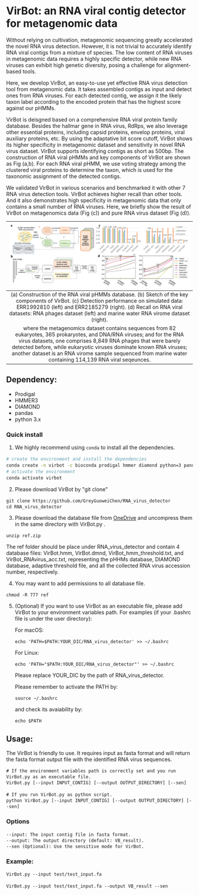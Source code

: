 # VirBot: an RNA viral contig detector for metagenomic data
Without relying on cultivation, metagenomic sequencing greatly accelerated the novel RNA virus detection. However, it is not trivial to accurately identify RNA viral contigs from a mixture of species. The low content of RNA viruses in metagenomic data requires a highly specific detector, while new RNA viruses can exhibit high genetic diversity, posing a challenge for alignment-based tools.
    
Here, we develop VirBot, an easy-to-use yet effective RNA virus detection tool from metagenomic data. It takes assembled contigs as input and detect ones from RNA viruses. For each detected contig, we assign it the likely taxon label according to the encoded protein that has the highest score against our pHMMs.
    
VirBot is deisgned based on a comprehensive RNA viral protein family database. Besides the hallmar gene in RNA virus, RdRps, we also leverage other essential proteins, including capsid proteins, envelop proteins, viral auxiliary proteins, etc. By using the adaptative bit score cutoff, VirBot shows its higher specificity in metagenomic dataset and sensitivity in novel RNA virus dataset. VirBot supports identifying contigs as short as 500bp. The construction of RNA viral pHMMs and key components of VirBot are shown as Fig (a,b). For each RNA viral pHMM, we use voting strategy among the clustered viral proteins to determine the taxon, which is used for the taxonomic assignment of the detected contigs. 

We validated VirBot in various scenarios and benchmarked it with other 7 RNA virus detection tools. VirBot achieves higher recall than other tools. And it also demonstrates high specificity in metagenomic data that only contains a small number of RNA viruses. Here, we briefly show the result of VirBot on metagenomics data (Fig (c)) and pure RNA virus dataset (Fig (d)).

| ![Image](images/github_3.png) |
|:--:|
| (a) Construction of the RNA viral pHMMs database. (b) Sketch of the key components of VirBot. (c) Detection performance on simulated data: ERR1992810 (left) and ERR2185279 (right). (d) Recall on RNA viral datasets: RNA phages dataset (left) and marine water RNA virome dataset (right). 
where the metagenomics dataset contains sequences from 82 eukaryotes, 365 prokaryotes, and DNA/RNA viruses; and for the RNA virus datasets, one comprises 8,849 RNA phages that were barely detected before, while eukaryotic viruses dominate known RNA viruses; another dataset is an RNA virome sample sequenced from marine water containing 114,139 RNA viral seqeunces.| 

## Dependency:
* Prodigal
* HMMER3
* DIAMOND
* pandas
* python 3.x

### Quick install

1. We highly recommend using `conda` to install all the dependencies.
```bash
# create the environment and install the dependencies
conda create -n virbot -c bioconda prodigal hmmer diamond python=3 pandas
# activate the environment
conda activate virbot
```

2. Please download VirBot by "git clone"
```
git clone https://github.com/GreyGuoweiChen/RNA_virus_detector
cd RNA_virus_detector
```

3. Please download the database file from [OneDrive](https://portland-my.sharepoint.com/:f:/g/personal/gwchen3-c_my_cityu_edu_hk/EufG0D1CYLREg_7K1UgMvpwBg6bbBIJSM0vdV5udvw1k_w?e=nOJo3G) and uncompress them in the same directory with VirBot.py .
```
unzip ref.zip
```
    
The ref folder should be place under RNA_virus_detector and contain 4 database files: VirBot.hmm, VirBot.dmnd, VirBot_hmm_threshold.txt, and VirBot_RNAvirus_acc.txt, representing the pHHMs database, DIAMOND database, adaptive threshold file, and all the collected RNA virus accession number, respectively.

4. You may want to add permissions to all database file.
```
chmod -R 777 ref
```

5. (Optional) If you want to use VirBot as an executable file, please add VirBot to your environment variables path.
For examples (if your .bashrc file is under the user directory):
    
    For macOS:
    ```
    echo 'PATH=$PATH:YOUR_DIC/RNA_virus_detector' >> ~/.bashrc
    ```
    
    For Linux:
    ```
    echo 'PATH="$PATH:YOUR_DIC/RNA_virus_detector"' >> ~/.bashrc
    ```
    Please replace YOUR_DIC by the path of RNA_virus_detector.
    
    Please remember to activate the PATH by:
    ```
    source ~/.bashrc
    ```
    and check its avaiability by:
    ```
    echo $PATH
    ```
    
## Usage:
The VirBot is friendly to use. It requires input as fasta format and will return the fasta format output file with the identified RNA virus sequences. 

```
# If the environment variables path is correctly set and you run VirBot.py as an executable file.
VirBot.py [--input INPUT_CONTIG] [--output OUTPUT_DIRECTORY] [--sen]

# If you run VirBot.py as python script.
python VirBot.py [--input INPUT_CONTIG] [--output OUTPUT_DIRECTORY] [--sen]
```

### Options 

```
--input: The input contig file in fasta format.
--output: The output directory (default: VB_result).
--sen (Optional): Use the sensitive mode for VirBot.
```

### Example:
  
```
VirBot.py --input test/test_input.fa

VirBot.py --input test/test_input.fa --output VB_result --sen
```
